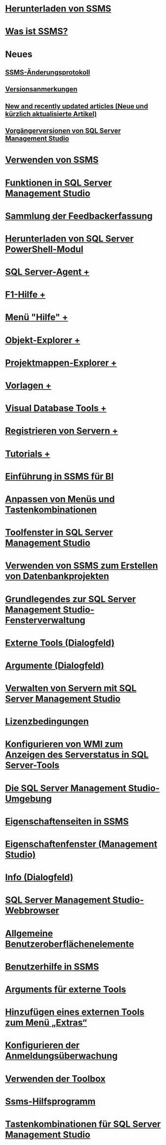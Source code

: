 # [Herunterladen von SSMS](download-sql-server-management-studio-ssms.md)
# [Was ist SSMS?](sql-server-management-studio-ssms.md)

# Neues
## [SSMS-Änderungsprotokoll](sql-server-management-studio-changelog-ssms.md)
## [Versionsanmerkungen](sql-server-management-studio-release-notes.md)
## [New and recently updated articles (Neue und kürzlich aktualisierte Artikel)](new-updated-ssms.md)
## [Vorgängerversionen von SQL Server Management Studio](previous-sql-server-management-studio-releases.md)

# [Verwenden von SSMS](use-sql-server-management-studio.md)
# [Funktionen in SQL Server Management Studio](features-in-sql-server-management-studio.md)
# [Sammlung der Feedbackerfassung](sql-server-management-studio-telemetry-ssms.md)
# [Herunterladen von SQL Server PowerShell-Modul](download-sql-server-ps-module.md)

# [SQL Server-Agent +](../ssms/agent/sql-server-agent.md)
# [F1-Hilfe +](../ssms/f1-help/f1-help-for-server-connections-sql-server-management-studio.md)
# [Menü "Hilfe" +](../ssms/menu-help/sql-server-management-studio-menu-help.md)
# [Objekt-Explorer +](../ssms/object/object-explorer.md)
# [Projektmappen-Explorer +](../ssms/solution/solution-explorer.md)
# [Vorlagen +](../ssms/template/template-explorer.md)
# [Visual Database Tools +](../ssms/visual-db-tools/visual-database-tools.md)
# [Registrieren von Servern +](../ssms/register-servers/register-servers.md)
# [Tutorials +](../ssms/tutorials/tutorial-sql-server-management-studio.md)

# [Einführung in SSMS für BI](introduction-to-sql-server-management-studio-for-business-intelligence.md)
# [Anpassen von Menüs und Tastenkombinationen](customize-menus-and-shortcut-keys.md)
# [Toolfenster in SQL Server Management Studio](tool-windows-in-sql-server-management-studio.md)
# [Verwenden von SSMS zum Erstellen von Datenbankprojekten](build-database-projects-by-using-sql-server-management-studio.md)
# [Grundlegendes zur SQL Server Management Studio-Fensterverwaltung](understand-sql-server-management-studio-windows-management.md)
# [Externe Tools (Dialogfeld)](external-tools-dialog-box.md)

# [Argumente (Dialogfeld)](arguments-dialog-box.md)
# [Verwalten von Servern mit SQL Server Management Studio](administer-servers-with-sql-server-management-studio.md)
# [Lizenzbedingungen](sql-server-management-studio-license-terms.md)
# [Konfigurieren von WMI zum Anzeigen des Serverstatus in SQL Server-Tools](configure-wmi-to-show-server-status-in-sql-server-tools.md)
# [Die SQL Server Management Studio-Umgebung](the-sql-server-management-studio-environment.md)
# [Eigenschaftenseiten in SSMS](property-pages-in-sql-server-management-studio.md)
# [Eigenschaftenfenster (Management Studio)](properties-window-management-studio.md)

# [Info (Dialogfeld)](about-dialog-box.md)
# [SQL Server Management Studio-Webbrowser](sql-server-management-studio-web-browser.md)
# [Allgemeine Benutzeroberflächenelemente](general-user-interface-elements.md)

# [Benutzerhilfe in SSMS](user-assistance-in-sql-server-management-studio.md)
# [Arguments für externe Tools](use-of-sql-server-features-and-capabilities-wwi-oltp.md)
# [Hinzufügen eines externen Tools zum Menü „Extras“](add-an-external-tool-to-the-tools-menu-sql-server-management-studio.md)
# [Konfigurieren der Anmeldungsüberwachung](configure-login-auditing-sql-server-management-studio.md)
# [Verwenden der Toolbox](use-the-toolbox.md)

# [Ssms-Hilfsprogramm](ssms-utility.md)  
# [Tastenkombinationen für SQL Server Management Studio](sql-server-management-studio-keyboard-shortcuts.md)  

